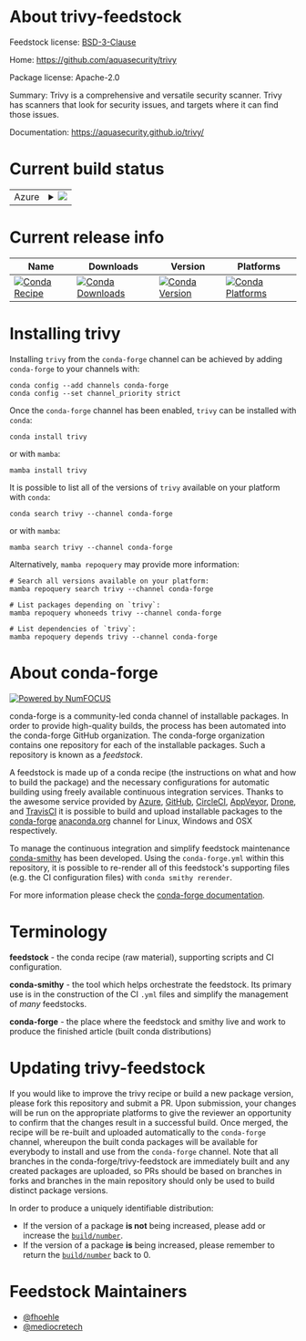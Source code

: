 About trivy-feedstock
=====================

Feedstock license: [BSD-3-Clause](https://github.com/conda-forge/trivy-feedstock/blob/main/LICENSE.txt)

Home: https://github.com/aquasecurity/trivy

Package license: Apache-2.0

Summary: Trivy is a comprehensive and versatile security scanner. Trivy has scanners that look for security issues, and targets where it can find those issues.

Documentation: https://aquasecurity.github.io/trivy/

Current build status
====================


<table>
    
  <tr>
    <td>Azure</td>
    <td>
      <details>
        <summary>
          <a href="https://dev.azure.com/conda-forge/feedstock-builds/_build/latest?definitionId=23620&branchName=main">
            <img src="https://dev.azure.com/conda-forge/feedstock-builds/_apis/build/status/trivy-feedstock?branchName=main">
          </a>
        </summary>
        <table>
          <thead><tr><th>Variant</th><th>Status</th></tr></thead>
          <tbody><tr>
              <td>linux_64</td>
              <td>
                <a href="https://dev.azure.com/conda-forge/feedstock-builds/_build/latest?definitionId=23620&branchName=main">
                  <img src="https://dev.azure.com/conda-forge/feedstock-builds/_apis/build/status/trivy-feedstock?branchName=main&jobName=linux&configuration=linux%20linux_64_" alt="variant">
                </a>
              </td>
            </tr><tr>
              <td>linux_aarch64</td>
              <td>
                <a href="https://dev.azure.com/conda-forge/feedstock-builds/_build/latest?definitionId=23620&branchName=main">
                  <img src="https://dev.azure.com/conda-forge/feedstock-builds/_apis/build/status/trivy-feedstock?branchName=main&jobName=linux&configuration=linux%20linux_aarch64_" alt="variant">
                </a>
              </td>
            </tr><tr>
              <td>linux_ppc64le</td>
              <td>
                <a href="https://dev.azure.com/conda-forge/feedstock-builds/_build/latest?definitionId=23620&branchName=main">
                  <img src="https://dev.azure.com/conda-forge/feedstock-builds/_apis/build/status/trivy-feedstock?branchName=main&jobName=linux&configuration=linux%20linux_ppc64le_" alt="variant">
                </a>
              </td>
            </tr><tr>
              <td>osx_64</td>
              <td>
                <a href="https://dev.azure.com/conda-forge/feedstock-builds/_build/latest?definitionId=23620&branchName=main">
                  <img src="https://dev.azure.com/conda-forge/feedstock-builds/_apis/build/status/trivy-feedstock?branchName=main&jobName=osx&configuration=osx%20osx_64_" alt="variant">
                </a>
              </td>
            </tr><tr>
              <td>osx_arm64</td>
              <td>
                <a href="https://dev.azure.com/conda-forge/feedstock-builds/_build/latest?definitionId=23620&branchName=main">
                  <img src="https://dev.azure.com/conda-forge/feedstock-builds/_apis/build/status/trivy-feedstock?branchName=main&jobName=osx&configuration=osx%20osx_arm64_" alt="variant">
                </a>
              </td>
            </tr><tr>
              <td>win_64</td>
              <td>
                <a href="https://dev.azure.com/conda-forge/feedstock-builds/_build/latest?definitionId=23620&branchName=main">
                  <img src="https://dev.azure.com/conda-forge/feedstock-builds/_apis/build/status/trivy-feedstock?branchName=main&jobName=win&configuration=win%20win_64_" alt="variant">
                </a>
              </td>
            </tr>
          </tbody>
        </table>
      </details>
    </td>
  </tr>
</table>

Current release info
====================

| Name | Downloads | Version | Platforms |
| --- | --- | --- | --- |
| [![Conda Recipe](https://img.shields.io/badge/recipe-trivy-green.svg)](https://anaconda.org/conda-forge/trivy) | [![Conda Downloads](https://img.shields.io/conda/dn/conda-forge/trivy.svg)](https://anaconda.org/conda-forge/trivy) | [![Conda Version](https://img.shields.io/conda/vn/conda-forge/trivy.svg)](https://anaconda.org/conda-forge/trivy) | [![Conda Platforms](https://img.shields.io/conda/pn/conda-forge/trivy.svg)](https://anaconda.org/conda-forge/trivy) |

Installing trivy
================

Installing `trivy` from the `conda-forge` channel can be achieved by adding `conda-forge` to your channels with:

```
conda config --add channels conda-forge
conda config --set channel_priority strict
```

Once the `conda-forge` channel has been enabled, `trivy` can be installed with `conda`:

```
conda install trivy
```

or with `mamba`:

```
mamba install trivy
```

It is possible to list all of the versions of `trivy` available on your platform with `conda`:

```
conda search trivy --channel conda-forge
```

or with `mamba`:

```
mamba search trivy --channel conda-forge
```

Alternatively, `mamba repoquery` may provide more information:

```
# Search all versions available on your platform:
mamba repoquery search trivy --channel conda-forge

# List packages depending on `trivy`:
mamba repoquery whoneeds trivy --channel conda-forge

# List dependencies of `trivy`:
mamba repoquery depends trivy --channel conda-forge
```


About conda-forge
=================

[![Powered by
NumFOCUS](https://img.shields.io/badge/powered%20by-NumFOCUS-orange.svg?style=flat&colorA=E1523D&colorB=007D8A)](https://numfocus.org)

conda-forge is a community-led conda channel of installable packages.
In order to provide high-quality builds, the process has been automated into the
conda-forge GitHub organization. The conda-forge organization contains one repository
for each of the installable packages. Such a repository is known as a *feedstock*.

A feedstock is made up of a conda recipe (the instructions on what and how to build
the package) and the necessary configurations for automatic building using freely
available continuous integration services. Thanks to the awesome service provided by
[Azure](https://azure.microsoft.com/en-us/services/devops/), [GitHub](https://github.com/),
[CircleCI](https://circleci.com/), [AppVeyor](https://www.appveyor.com/),
[Drone](https://cloud.drone.io/welcome), and [TravisCI](https://travis-ci.com/)
it is possible to build and upload installable packages to the
[conda-forge](https://anaconda.org/conda-forge) [anaconda.org](https://anaconda.org/)
channel for Linux, Windows and OSX respectively.

To manage the continuous integration and simplify feedstock maintenance
[conda-smithy](https://github.com/conda-forge/conda-smithy) has been developed.
Using the ``conda-forge.yml`` within this repository, it is possible to re-render all of
this feedstock's supporting files (e.g. the CI configuration files) with ``conda smithy rerender``.

For more information please check the [conda-forge documentation](https://conda-forge.org/docs/).

Terminology
===========

**feedstock** - the conda recipe (raw material), supporting scripts and CI configuration.

**conda-smithy** - the tool which helps orchestrate the feedstock.
                   Its primary use is in the construction of the CI ``.yml`` files
                   and simplify the management of *many* feedstocks.

**conda-forge** - the place where the feedstock and smithy live and work to
                  produce the finished article (built conda distributions)


Updating trivy-feedstock
========================

If you would like to improve the trivy recipe or build a new
package version, please fork this repository and submit a PR. Upon submission,
your changes will be run on the appropriate platforms to give the reviewer an
opportunity to confirm that the changes result in a successful build. Once
merged, the recipe will be re-built and uploaded automatically to the
`conda-forge` channel, whereupon the built conda packages will be available for
everybody to install and use from the `conda-forge` channel.
Note that all branches in the conda-forge/trivy-feedstock are
immediately built and any created packages are uploaded, so PRs should be based
on branches in forks and branches in the main repository should only be used to
build distinct package versions.

In order to produce a uniquely identifiable distribution:
 * If the version of a package **is not** being increased, please add or increase
   the [``build/number``](https://docs.conda.io/projects/conda-build/en/latest/resources/define-metadata.html#build-number-and-string).
 * If the version of a package **is** being increased, please remember to return
   the [``build/number``](https://docs.conda.io/projects/conda-build/en/latest/resources/define-metadata.html#build-number-and-string)
   back to 0.

Feedstock Maintainers
=====================

* [@fhoehle](https://github.com/fhoehle/)
* [@mediocretech](https://github.com/mediocretech/)

